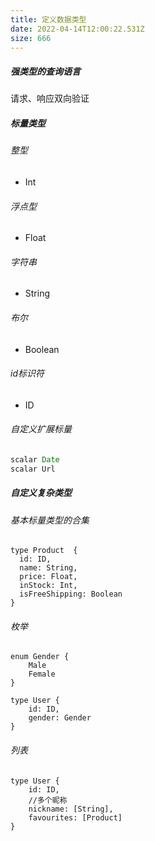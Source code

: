 ```yaml
---
title: 定义数据类型
date: 2022-04-14T12:00:22.531Z
size: 666
---
```

##### 强类型的查询语言

请求、响应双向验证

##### 标量类型

###### 整型

- Int

###### 浮点型

- Float

###### 字符串

- String

###### 布尔

- Boolean

###### id标识符

- ID

###### 自定义扩展标量

```js
scalar Date
scalar Url
```

##### 自定义复杂类型

###### 基本标量类型的合集

```shell
type Product  {
  id: ID,
  name: String,
  price: Float,
  inStock: Int,
  isFreeShipping: Boolean
}
```

###### 枚举

```shell
enum Gender {
	Male
	Female
}

type User {
	id: ID,
	gender: Gender
}
```

###### 列表

```shell
type User {
	id: ID,
	//多个昵称
	nickname: [String],
	favourites: [Product]
}
```

